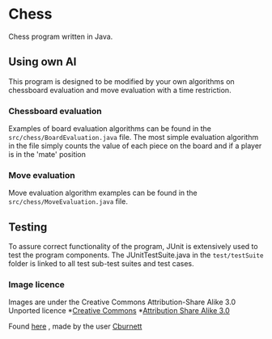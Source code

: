 # Chess

Chess program written in Java.

## Using own AI

This program is designed to be modified by your own algorithms on chessboard evaluation and move evaluation with a time restriction.

### Chessboard evaluation

Examples of board evaluation algorithms can be found in the ```src/chess/BoardEvaluation.java``` file. The most simple evaluation algorithm in the file simply counts the value of each piece on the board and if a player is in the 'mate' position

### Move evaluation

Move evaluation algorithm examples can be found in the ```src/chess/MoveEvaluation.java``` file.

## Testing

To assure correct functionality of the program, JUnit is extensively used to test the program components.
The JUnitTestSuite.java in the ```test/testSuite``` folder is linked to all test sub-test suites and test cases.


### Image licence

Images are under the Creative Commons Attribution-Share Alike 3.0 Unported licence
*[Creative Commons](https://en.wikipedia.org/wiki/en:Creative_Commons)
*[Attribution Share Alike 3.0](https://creativecommons.org/licenses/by-sa/3.0/deed.en)

Found [here](https://commons.wikimedia.org/wiki/Category:PNG_chess_pieces/Standard_transparent) , made by the user [Cburnett](https://en.wikipedia.org/wiki/User:Cburnett)